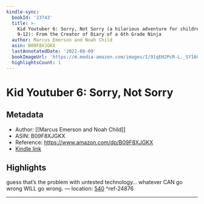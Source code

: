 ```yaml
---
kindle-sync:
  bookId: '23743'
  title: >-
    Kid Youtuber 6: Sorry, Not Sorry (a hilarious adventure for children ages
    9-12): From the Creator of Diary of a 6th Grade Ninja
  author: Marcus Emerson and Noah Child
  asin: B09F8XJGKX
  lastAnnotatedDate: '2022-08-09'
  bookImageUrl: 'https://m.media-amazon.com/images/I/91qEH2PcR-L._SY160.jpg'
  highlightsCount: 1
---
```

# Kid Youtuber 6: Sorry, Not Sorry
## Metadata
* Author: [[Marcus Emerson and Noah Child]]
* ASIN: B09F8XJGKX
* Reference: https://www.amazon.com/dp/B09F8XJGKX
* [Kindle link](kindle://book?action=open&asin=B09F8XJGKX)

## Highlights
guess that’s the problem with untested technology… whatever CAN go wrong WILL go wrong. — location: [540](kindle://book?action=open&asin=B09F8XJGKX&location=540) ^ref-24876

---
